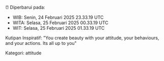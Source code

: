 ⏰ Diperbarui pada:
- WIB: Senin, 24 Februari 2025 23.33.19 UTC
- WITA: Selasa, 25 Februari 2025 00.33.19 UTC
- WIT: Selasa, 25 Februari 2025 01.33.19 UTC

Kutipan Inspiratif:
"You create beauty with your attitude, your behaviours, and your actions. Its all up to you"


Kategori: attitude

